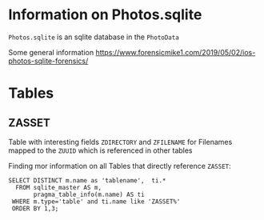 # Information on Photos.sqlite

`Photos.sqlite` is an sqlite database in the `PhotoData`

Some general information https://www.forensicmike1.com/2019/05/02/ios-photos-sqlite-forensics/

# Tables

## ZASSET
Table with interesting fields `ZDIRECTORY` and `ZFILENAME` for Filenames mapped to the `ZUUID` which is referenced in 
other tables   


Finding mor information on all Tables that directly reference `ZASSET`:
```sqlite
SELECT DISTINCT m.name as 'tablename',  ti.* 
  FROM sqlite_master AS m,
       pragma_table_info(m.name) AS ti
 WHERE m.type='table' and ti.name like 'ZASSET%'
 ORDER BY 1,3;
```